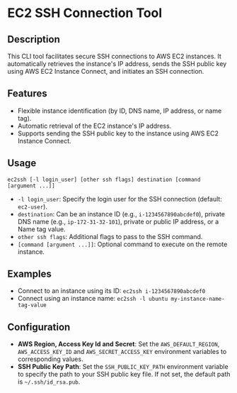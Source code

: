 # EC2 SSH Connection Tool
## Description
This CLI tool facilitates secure SSH connections to AWS EC2 instances. It automatically retrieves the instance's IP address, sends the SSH public key using AWS EC2 Instance Connect, and initiates an SSH connection.

## Features
- Flexible instance identification (by ID, DNS name, IP address, or name tag).
- Automatic retrieval of the EC2 instance's IP address.
- Supports sending the SSH public key to the instance using AWS EC2 Instance Connect.

## Usage
```
ec2ssh [-l login_user] [other ssh flags] destination [command [argument ...]]
```
- `-l login_user`: Specify the login user for the SSH connection (default: `ec2-user`).
- `destination`: Can be an instance ID (e.g., `i-1234567890abcdef0`), private DNS name (e.g., `ip-172-31-32-101`), private or public IP address, or a Name tag value.
- `other ssh flags`: Additional flags to pass to the SSH command.
- `[command [argument ...]]`: Optional command to execute on the remote instance.

## Examples
- Connect to an instance using its ID: `ec2ssh i-1234567890abcdef0`
- Connect using an instance name: `ec2ssh -l ubuntu my-instance-name-tag-value`

## Configuration
- **AWS Region, Access Key Id and Secret**: Set the `AWS_DEFAULT_REGION`, `AWS_ACCESS_KEY_ID` and `AWS_SECRET_ACCESS_KEY` environment variables to corresponding values.
- **SSH Public Key Path**: Set the `SSH_PUBLIC_KEY_PATH` environment variable to specify the path to your SSH public key file. If not set, the default path is `~/.ssh/id_rsa.pub`.
